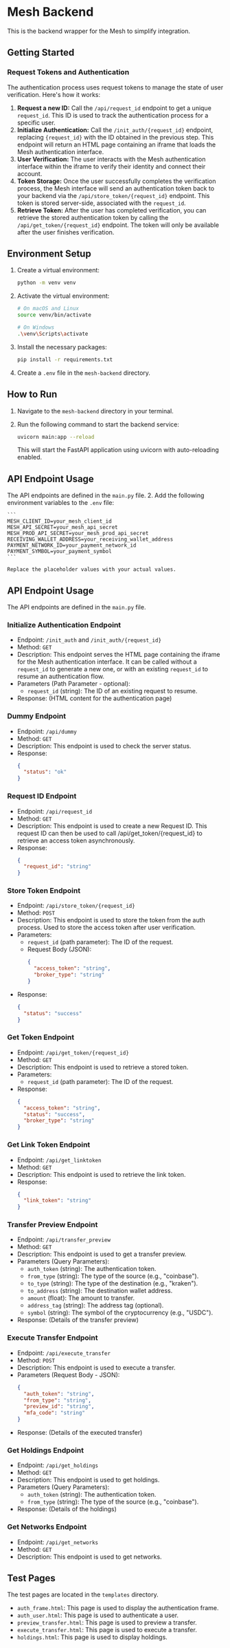 # Mesh Backend

This is the backend wrapper for the Mesh to simplify integration.

## Getting Started

### Request Tokens and Authentication

The authentication process uses request tokens to manage the state of user verification. Here's how it works:

1.  **Request a new ID:** Call the `/api/request_id` endpoint to get a unique `request_id`. This ID is used to track the authentication process for a specific user.
2.  **Initialize Authentication:** Call the `/init_auth/{request_id}` endpoint, replacing `{request_id}` with the ID obtained in the previous step. This endpoint will return an HTML page containing an iframe that loads the Mesh authentication interface.
3.  **User Verification:** The user interacts with the Mesh authentication interface within the iframe to verify their identity and connect their account.
4.  **Token Storage:** Once the user successfully completes the verification process, the Mesh interface will send an authentication token back to your backend via the `/api/store_token/{request_id}` endpoint. This token is stored server-side, associated with the `request_id`.
5.  **Retrieve Token:** After the user has completed verification, you can retrieve the stored authentication token by calling the `/api/get_token/{request_id}` endpoint. The token will only be available after the user finishes verification.

## Environment Setup

1.  Create a virtual environment:

    ```bash
    python -m venv venv
    ```

2.  Activate the virtual environment:

    ```bash
    # On macOS and Linux
    source venv/bin/activate

    # On Windows
    .\venv\Scripts\activate
    ```

3.  Install the necessary packages:

    ```bash
    pip install -r requirements.txt
    ```

4.  Create a `.env` file in the `mesh-backend` directory.

## How to Run

1.  Navigate to the `mesh-backend` directory in your terminal.
2.  Run the following command to start the backend service:

    ```bash
    uvicorn main:app --reload
    ```

    This will start the FastAPI application using uvicorn with auto-reloading enabled.

## API Endpoint Usage

The API endpoints are defined in the `main.py` file.
2.  Add the following environment variables to the `.env` file:

    ```
    MESH_CLIENT_ID=your_mesh_client_id
    MESH_API_SECRET=your_mesh_api_secret
    MESH_PROD_API_SECRET=your_mesh_prod_api_secret
    RECEIVING_WALLET_ADDRESS=your_receiving_wallet_address
    PAYMENT_NETWORK_ID=your_payment_network_id
    PAYMENT_SYMBOL=your_payment_symbol
    ```

    Replace the placeholder values with your actual values.

## API Endpoint Usage

The API endpoints are defined in the `main.py` file.

### Initialize Authentication Endpoint

*   Endpoint: `/init_auth` and `/init_auth/{request_id}`
*   Method: `GET`
*   Description: This endpoint serves the HTML page containing the iframe for the Mesh authentication interface. It can be called without a `request_id` to generate a new one, or with an existing `request_id` to resume an authentication flow.
*   Parameters (Path Parameter - optional):
    *   `request_id` (string): The ID of an existing request to resume.
*   Response: (HTML content for the authentication page)

### Dummy Endpoint

*   Endpoint: `/api/dummy`
*   Method: `GET`
*   Description: This endpoint is used to check the server status.
*   Response:
    ```json
    {
      "status": "ok"
    }
    ```

### Request ID Endpoint

*   Endpoint: `/api/request_id`
*   Method: `GET`
*   Description: This endpoint is used to create a new Request ID. This request ID can then be used to call /api/get_token/{request_id} to retrieve an access token asynchronously. 
*   Response:
    ```json
    {
      "request_id": "string"
    }
    ```

### Store Token Endpoint

*   Endpoint: `/api/store_token/{request_id}`
*   Method: `POST`
*   Description: This endpoint is used to store the token from the auth process. Used to store the access token after user verification. 
*   Parameters:
    *   `request_id` (path parameter): The ID of the request.
    *   Request Body (JSON):
        ```json
        {
          "access_token": "string",
          "broker_type": "string"
        }
        ```
*   Response:
    ```json
    {
      "status": "success"
    }
    ```

### Get Token Endpoint

*   Endpoint: `/api/get_token/{request_id}`
*   Method: `GET`
*   Description: This endpoint is used to retrieve a stored token.
*   Parameters:
    *   `request_id` (path parameter): The ID of the request.
*   Response:
    ```json
    {
      "access_token": "string",
      "status": "success",
      "broker_type": "string"
    }
    ```

### Get Link Token Endpoint

*   Endpoint: `/api/get_linktoken`
*   Method: `GET`
*   Description: This endpoint is used to retrieve the link token.
*   Response:
    ```json
    {
      "link_token": "string"
    }
    ```

### Transfer Preview Endpoint

*   Endpoint: `/api/transfer_preview`
*   Method: `GET`
*   Description: This endpoint is used to get a transfer preview.
*   Parameters (Query Parameters):
    *   `auth_token` (string): The authentication token.
    *   `from_type` (string): The type of the source (e.g., "coinbase").
    *   `to_type` (string): The type of the destination (e.g., "kraken").
    *   `to_address` (string): The destination wallet address.
    *   `amount` (float): The amount to transfer.
    *   `address_tag` (string): The address tag (optional).
    *   `symbol` (string): The symbol of the cryptocurrency (e.g., "USDC").
*   Response: (Details of the transfer preview)

### Execute Transfer Endpoint

*   Endpoint: `/api/execute_transfer`
*   Method: `POST`
*   Description: This endpoint is used to execute a transfer.
*   Parameters (Request Body - JSON):
    ```json
    {
      "auth_token": "string",
      "from_type": "string",
      "preview_id": "string",
      "mfa_code": "string"
    }
    ```
*   Response: (Details of the executed transfer)

### Get Holdings Endpoint

*   Endpoint: `/api/get_holdings`
*   Method: `GET`
*   Description: This endpoint is used to get holdings.
*   Parameters (Query Parameters):
    *   `auth_token` (string): The authentication token.
    *   `from_type` (string): The type of the source (e.g., "coinbase").
*   Response: (Details of the holdings)

### Get Networks Endpoint

*   Endpoint: `/api/get_networks`
*   Method: `GET`
*   Description: This endpoint is used to get networks.

## Test Pages

The test pages are located in the `templates` directory.

*   `auth_frame.html`: This page is used to display the authentication frame.
*   `auth_user.html`: This page is used to authenticate a user.
*   `preview_transfer.html`: This page is used to preview a transfer.
*   `execute_transfer.html`: This page is used to execute a transfer.
*   `holdings.html`: This page is used to display holdings.
